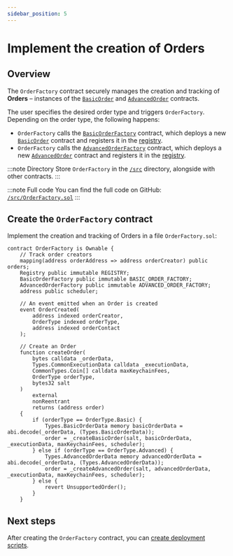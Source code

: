 ```yaml
---
sidebar_position: 5
---
```


# Implement the creation of Orders

## Overview

The `OrderFactory` contract securely manages the creation and tracking of **Orders** – instances of the [`BasicOrder`](../implement-automated-orders/implement-orders) and [`AdvancedOrder`](../implement-automated-orders-with-price-prediction/implement-orders) contracts.

The user specifies the desired order type and triggers `OrderFactory`. Depending on the order type, the following happens:
- `OrderFactory` calls the [`BasicOrderFactory`](../implement-automated-orders/implement-the-creation-of-orders) contract, which deploys a new [`BasicOrder`](../implement-automated-orders/implement-orders) contract and registers it in the [registry](create-helpers-and-utils#3-implement-the-registry).
- `OrderFactory` calls the [`AdvancedOrderFactory`](../implement-automated-orders-with-price-prediction/implement-the-creation-of-orders) contract, which deploys a new [`AdvancedOrder`](../implement-automated-orders-with-price-prediction/implement-orders) contract and registers it in the [registry](create-helpers-and-utils#3-implement-the-registry).

:::note Directory
Store `OrderFactory` in the [`/src`](https://github.com/warden-protocol/wardenprotocol/blob/main/solidity/orders/src) directory, alongside with other contracts.
:::

:::note Full code
You can find the full code on GitHub: [`/src/OrderFactory.sol`](https://github.com/warden-protocol/wardenprotocol/blob/main/solidity/orders/src/OrderFactory.sol)
:::

## Create the `OrderFactory` contract

Implement the creation and tracking of Orders in a file `OrderFactory.sol`:

```solidity title="/src/OrderFactory.sol"
contract OrderFactory is Ownable {
    // Track order creators
    mapping(address orderAddress => address orderCreator) public orders;
    Registry public immutable REGISTRY;
    BasicOrderFactory public immutable BASIC_ORDER_FACTORY;
    AdvancedOrderFactory public immutable ADVANCED_ORDER_FACTORY;
    address public scheduler;

    // An event emitted when an Order is created
    event OrderCreated(
        address indexed orderCreator, 
        OrderType indexed orderType, 
        address indexed orderContact
    );

    // Create an Order
    function createOrder(
        bytes calldata _orderData,
        Types.CommonExecutionData calldata _executionData,
        CommonTypes.Coin[] calldata maxKeychainFees,
        OrderType orderType,
        bytes32 salt
    )
        external
        nonReentrant
        returns (address order)
    {
        if (orderType == OrderType.Basic) {
            Types.BasicOrderData memory basicOrderData = abi.decode(_orderData, (Types.BasicOrderData));
            order = _createBasicOrder(salt, basicOrderData, _executionData, maxKeychainFees, scheduler);
        } else if (orderType == OrderType.Advanced) {
            Types.AdvancedOrderData memory advancedOrderData = abi.decode(_orderData, (Types.AdvancedOrderData));
            order = _createAdvancedOrder(salt, advancedOrderData, _executionData, maxKeychainFees, scheduler);
        } else {
            revert UnsupportedOrder();
        }
    }
```

## Next steps

After creating the `OrderFactory` contract, you can [create deployment scripts](create-deployment-scripts).
